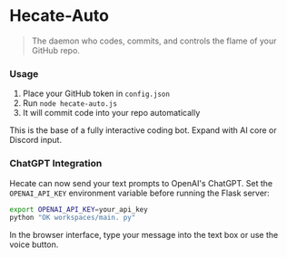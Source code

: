 
# Hecate-Auto

> The daemon who codes, commits, and controls the flame of your GitHub repo.

### Usage
1. Place your GitHub token in `config.json`
2. Run `node hecate-auto.js`
3. It will commit code into your repo automatically

This is the base of a fully interactive coding bot. Expand with AI core or Discord input.

### ChatGPT Integration
Hecate can now send your text prompts to OpenAI's ChatGPT. Set the `OPENAI_API_KEY` environment variable before running the Flask server:

```bash
export OPENAI_API_KEY=your_api_key
python "OK workspaces/main. py"
```

In the browser interface, type your message into the text box or use the voice button.
